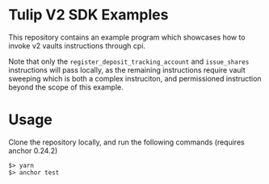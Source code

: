 # Tulip V2 SDK Examples

This repository contains an example program which showcases how to invoke v2 vaults instructions through cpi. 

Note that only the `register_deposit_tracking_account` and `issue_shares` instructions will pass locally, as the remaining instructions require vault sweeping which is both a complex instruciton, and permissioned instruction beyond the scope of this example.

# Usage

Clone the repository locally, and run the following commands (requires anchor 0.24.2)

```shell
$> yarn
$> anchor test
```